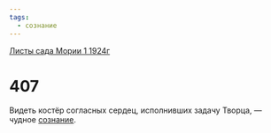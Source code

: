 ```yaml
---
tags:
  - сознание
---
```


[Листы сада Мории 1 1924г](/agni/1924)

# 407
Видеть костёр согласных сердец, исполнивших задачу Творца, — чудное [сознание](/tag/#сознание).   

